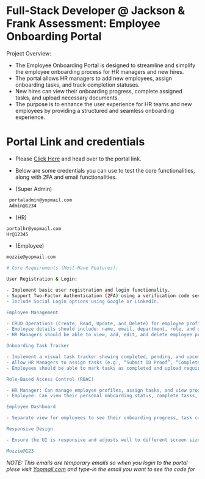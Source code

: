 # Full-Stack Developer @ Jackson & Frank Assessment: Employee Onboarding Portal

Project Overview:

- The Employee Onboarding Portal is designed to streamline and simplify the employee onboarding process for HR managers and new hires.
- The portal allows HR managers to add new employees, assign onboarding tasks, and track completion statuses.
- New hires can view their onboarding progress, complete assigned tasks, and upload necessary documents.
- The purpose is to enhance the user experience for HR teams and new employees by providing a structured and seamless onboarding experience.


# Portal Link and credentials

- Please [Click Here](http://52.90.221.187:8000) and head over to the portal link.
- Below are some credentials you can use to test the core functionalities, along with 2FA and email functionalities.

- (Super Admin)

```bash
 portaladmin@yopmail.com
 Admin@1234
```

- (HR)

```bash
portalhr@yopmail.com
Hr@12345
```
- (Employee)

```bash
mozzie@yopmail.com

# Core Requirements (Must-Have Features):

User Registration & Login:

- Implement basic user registration and login functionality.
- Support Two-Factor Authentication (2FA) using a verification code sent to the user's email.
- Include Social Login options using Google or LinkedIn.

Employee Management

- CRUD Operations (Create, Read, Update, and Delete) for employee profiles.
- Employee details should include: name, email, department, role, and onboarding status.
- HR Managers should be able to view, add, edit, and delete employee profiles.

Onboarding Task Tracker

- Implement a visual task tracker showing completed, pending, and upcoming tasks.
- Allow HR Managers to assign tasks (e.g., “Submit ID Proof”, “Complete Compliance Training”).
- Employees should be able to mark tasks as completed and upload required documents.

Role-Based Access Control (RBAC)

- HR Manager: Can manage employee profiles, assign tasks, and view progress.
- Employee: Can view their personal onboarding status, complete tasks, and upload documents.

Employee Dashboard

- Separate view for employees to see their onboarding progress, task completion status, and any pending items.

Responsive Design

- Ensure the UI is responsive and adjusts well to different screen sizes.

Mozzie@123
```

_NOTE: This emails are temporary emails so when you login to the portal plese visit [Yopmail.com](https://yopmail.com/) and type-in the email you want to see the code for_
